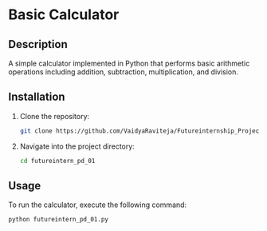 # Basic Calculator

## Description
A simple calculator implemented in Python that performs basic arithmetic operations including addition, subtraction, multiplication, and division.

## Installation
1. Clone the repository:
    ```bash
    git clone https://github.com/VaidyaRaviteja/Futureinternship_Projects/blob/main/futureintern_pd_01.py
    ```
2. Navigate into the project directory:
    ```bash
    cd futureintern_pd_01
    ```

## Usage
To run the calculator, execute the following command:
```bash
python futureintern_pd_01.py
